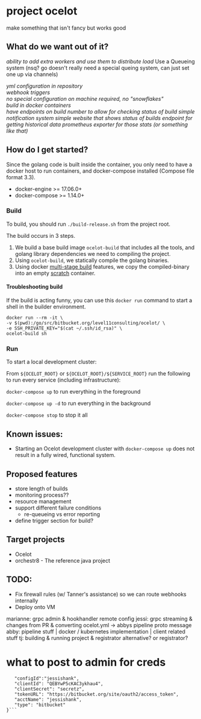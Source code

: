# project ocelot


make something that isn't fancy but works good  

## What do we want out of it?  

*ability to add extra workers and use them to distribute load*
Use a Queueing system (nsq? go doesn't really need a special queing system, can just set one up via channels)

*yml configuration in repository*   
*webhook triggers*  
*no special configuration on machine required, no "snowflakes"*  
*build in docker containers*  
*have endpoints on build number to allow for checking status of build*
*simple notification system*
*simple website that shows status of builds*
*endpoint for getting historical data*
*prometheus exporter for those stats (or something like that)*

## How do I get started?

Since the golang code is built inside the container, you only need to have a docker host to run containers, and docker-compose installed (Compose file format 3.3).

* docker-engine >= 17.06.0+
* docker-compose >= 1.14.0+

### Build

To build, you should run `./build-release.sh` from the project root.

The build occurs in 3 steps.
1. We build a base build image `ocelot-build` that includes all the tools, and golang library dependencies we need to compiling the project. 
2. Using `ocelot-build`, we statically compile the golang binaries.
3. Using docker [multi-stage build](https://docs.docker.com/engine/userguide/eng-image/multistage-build/#use-multi-stage-builds) features, we copy the compiled-binary into an empty [scratch](https://hub.docker.com/_/scratch/) container.

#### Troubleshooting build
If the build is acting funny, you can use this `docker run` command to start a shell in the builder environment.

    docker run --rm -it \
    -v $(pwd):/go/src/bitbucket.org/level11consulting/ocelot/ \
    -e SSH_PRIVATE_KEY="$(cat ~/.ssh/id_rsa)" \
    ocelot-build sh

### Run

To start a local development cluster:

From `${OCELOT_ROOT}` or `${OCELOT_ROOT}/${SERVICE_ROOT}` run the following to run every service (including infrastructure):

`docker-compose up` to run everything in the foreground

`docker-compose up -d` to run everything in the background

`docker-compose stop` to stop it all

## Known issues:
* Starting an Ocelot development cluster with `docker-compose up` does not result in a fully wired, functional system.

## Proposed features
 * store length of builds
 * monitoring process??   
 * resource management  
 * support different failure conditions
   * re-queueing vs error reporting 
 * define trigger section for build?

## Target projects
 * Ocelot
 * orchestr8 - The reference java project

## TODO:
 * Fix firewall rules (w/ Tanner's assistance) so we can route webhooks internally
 * Deploy onto VM

marianne: grpc admin & hookhandler remote config
jessi: grpc streaming & changes from PR & converting ocelot.yml -> abbys pipeline proto message
abby: pipeline stuff | docker / kubernetes implementation | client related stuff 
tj: building & running project & registrator alternative? or registrator? 


# what to post to admin for creds 

```{
   "configId":"jessishank", 
   "clientId": "QEBYwP5cKAC3ykhau4",
   "clientSecret": "secretz",
   "tokenURL": "https://bitbucket.org/site/oauth2/access_token", 
   "acctName": "jessishank",
   "type": "bitbucket"
}```

